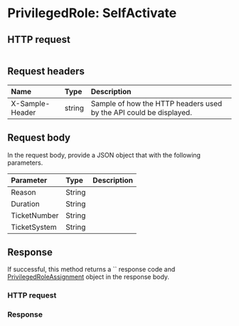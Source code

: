 # PrivilegedRole: SelfActivate


## HTTP request
```http

```
## Request headers
| Name       | Type | Description|
|:-----------|:------|:----------|
| X-Sample-Header  | string  | Sample of how the HTTP headers used by the API could be displayed.|

## Request body
In the request body, provide a JSON object that with the following parameters.

| Parameter	   | Type	|Description|
|:---------------|:--------|:-----------|
|Reason|String||
|Duration|String||
|TicketNumber|String||
|TicketSystem|String||

## Response
If successful, this method returns a `` response code and [PrivilegedRoleAssignment](../resources/privilegedroleassignment.md) object in the response body.
### HTTP request
### Response
